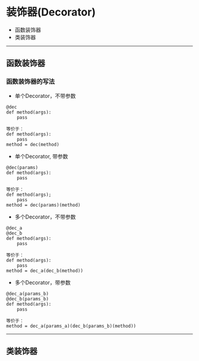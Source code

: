 # 装饰器(Decorator)

+ 函数装饰器
+ 类装饰器

--------------------------------------------------------------------------------
## 函数装饰器

### 函数装饰器的写法
+ 单个Decorator，不带参数
```
@dec
def method(args):
	pass

等价于：
def method(args):
	pass
method = dec(method)
```
+ 单个Decorator, 带参数
```
@dec(params)
def method(args):
	pass

等价于：
def method(args);
	pass
method = dec(params)(method)
```

+ 多个Decorator，不带参数
```
@dec_a
@dec_b
def method(args):
	pass

等价于：
def method(args):
	pass
method = dec_a(dec_b(method))
```

+ 多个Decorator，带参数
```
@dec_a(params_b)
@dec_b(params_b)
def method(args):
	pass

等价于：
method = dec_a(params_a)(dec_b(params_b)(method))
```

--------------------------------------------------------------------------------
## 类装饰器

